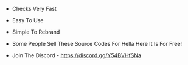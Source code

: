 - Checks Very Fast 
- Easy To Use 
- Simple To Rebrand 
- Some People Sell These Source Codes For Hella Here It Is For Free!

- Join The Discord - https://discord.gg/Y54BVHfSNa
